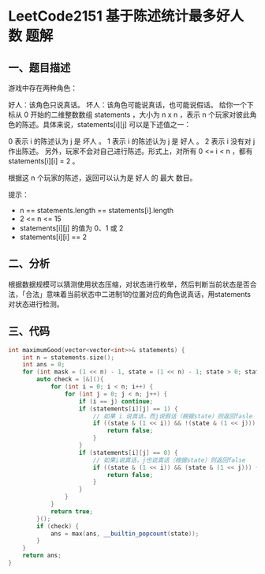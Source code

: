 # LeetCode2151 基于陈述统计最多好人数 题解

## 一、题目描述

游戏中存在两种角色：

好人：该角色只说真话。
坏人：该角色可能说真话，也可能说假话。
给你一个下标从 0 开始的二维整数数组 statements ，大小为 n x n ，表示 n 个玩家对彼此角色的陈述。具体来说，statements[i][j] 可以是下述值之一：

0 表示 i 的陈述认为 j 是 坏人 。
1 表示 i 的陈述认为 j 是 好人 。
2 表示 i 没有对 j 作出陈述。
另外，玩家不会对自己进行陈述。形式上，对所有 0 <= i < n ，都有 statements[i][i] = 2 。

根据这 n 个玩家的陈述，返回可以认为是 好人 的 最大 数目。

提示：

+ n == statements.length == statements[i].length
+ 2 <= n <= 15
+ statements\[i][j] 的值为 0、1 或 2
+ statements\[i][i] == 2



## 二、分析

根据数据规模可以猜测使用状态压缩，对状态进行枚举，然后判断当前状态是否合法，「合法」意味着当前状态中二进制1的位置对应的角色说真话，用statements对状态进行检测。



## 三、代码

```c++
int maximumGood(vector<vector<int>>& statements) {
    int n = statements.size();
    int ans = 0;
    for (int mask = (1 << n) - 1, state = (1 << n) - 1; state > 0; state = mask & (state - 1)) {
        auto check = [&](){
            for (int i = 0; i < n; i++) {
                for (int j = 0; j < n; j++) {
                    if (i == j) continue;
                    if (statements[i][j] == 1) {
                        // 如果 i 说真话，而j说假话（根据state）则返回fasle
                        if ((state & (1 << i)) && !(state & (1 << j))) {
                            return false;
                        }
                    }
                    if (statements[i][j] == 0) {
                        // 如果i说真话，j也说真话（根据state）则返回false
                        if ((state & (1 << i)) && (state & (1 << j))) {
                            return false;
                        }
                    }
                }
            }
            return true;
        }();
        if (check) {
            ans = max(ans, __builtin_popcount(state));
        }
    }
    return ans;
}
```


